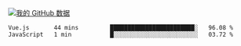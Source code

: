 [![我的 GitHub 数据](https://github-readme-stats.vercel.app/api?username=unbrain&?theme=dark)]()

<!--START_SECTION:waka-->
```text
Vue.js       44 mins         ████████████████████████░   96.08 % 
JavaScript   1 min           █░░░░░░░░░░░░░░░░░░░░░░░░   03.72 % 
```
<!--END_SECTION:waka-->
